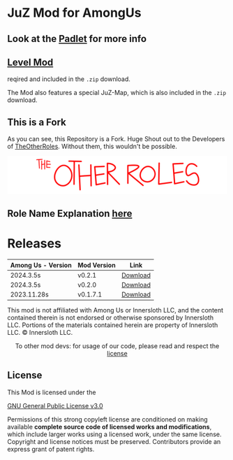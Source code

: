 # JuZ Mod for AmongUs

## Look at the [Padlet](https://padlet.com/niklaskeim/among-us-mod-v52klgwhl1whsjl1) for more info

## [Level Mod](https://levelimposter.net/)

  reqired and included in the `.zip` download.

  The Mod also features a special JuZ-Map, which is also included in the `.zip` download.

## This is a Fork

  As you can see, this Repository is a Fork. Huge Shout out to the Developers of [TheOtherRoles](https://github.com/TheOtherRolesAU/TheOtherRoles). Without them, this wouldn't be possible.

![TOR Logo](/RoleImages/TOR_logo.png)

## Role Name Explanation [here](Role_Info.md)

# Releases
| Among Us - Version | Mod Version | Link |
|----------|-------------|-----------------|
| 2024.3.5s | v0.2.1 | [Download](https://github.com/keimschleuder/JuZ_Mod/releases/tag/0.2.1) |
| 2024.3.5s | v0.2.0 | [Download](https://github.com/keimschleuder/JuZ_Mod/releases/tag/0.2.0) |
| 2023.11.28s | v0.1.7.1 | [Download](https://github.com/keimschleuder/JuZ_Mod/releases/tag/0.1.7.1) |

  This mod is not affiliated with Among Us or Innersloth LLC, and the content contained therein is not endorsed or otherwise sponsored by Innersloth LLC. Portions of the materials contained herein are property of Innersloth LLC. © Innersloth LLC.</p>
  <p align="center">
    To other mod devs: for usage of our code, please read and respect the <a href="#License">license</a></p>
  
## License
  This Mod is licensed under the

  [GNU General Public License v3.0](https://github.com/TheOtherRolesAU/TheOtherRoles/blob/main/LICENSE)

  Permissions of this strong copyleft license are conditioned on making available **complete source code of licensed works and modifications**, which include larger works using a licensed work, under the same license. Copyright and license notices must be preserved. Contributors provide an express grant of patent rights.
